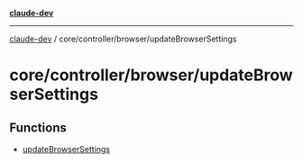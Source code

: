[**claude-dev**](../../../../README.md)

***

[claude-dev](../../../../README.md) / core/controller/browser/updateBrowserSettings

# core/controller/browser/updateBrowserSettings

## Functions

- [updateBrowserSettings](functions/updateBrowserSettings.md)
